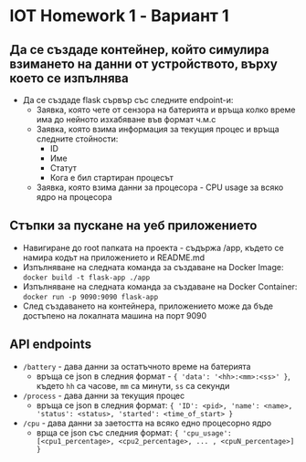 # IOT Homework 1 - Вариант 1
## Да се създаде контейнер, който симулира взимането на данни от устройството, върху което се изпълнява
- Да се създаде flask сървър със следните endpoint-и:
    - Заявка, която чете от сензора на батерията и връща колко време има до нейното изхабяване във формат ч.м.с
    - Заявка, която взима информация за текущия процес и връща следните стойности:
        - ID
        - Име   
        - Статут
        - Кога е бил стартиран процесът
    - Заявка, която взима данни за процесора - CPU usage за всяко ядро на процесора

## Стъпки за пускане на уеб приложението
- Навигиране до root папката на проекта - съдържа /app, където се намира кодът на приложението и README.md
- Изпълняване на следната команда за създаване на Docker Image: `docker build -t flask-app ./app`
- Изпълняване на следната команда за създаване на Docker Container: `docker run -p 9090:9090 flask-app`
- След създаването на контейнера, приложението може да бъде достъпено на локалната машина на порт 9090

## API endpoints
- `/battery` - дава данни за остатъчното време на батерията
    - връща се json в следния формат - `{ 'data': '<hh>:<mm>:<ss>' }`, където `hh` са часове, `mm` са минути, `ss` са секунди
- `/process` - дава данни за текущия процес
    - връща се json в следния формат:
      `{
            'ID': <pid>,
            'name': <name>,
            'status': <status>,
            'started': <time_of_start> }`
- `/cpu` - дава данни за заетостта на всяко едно процесорно ядро
    - врща се json със следния формат:
      `{ 'cpu_usage': [<cpu1_percentage>, <cpu2_percentage>, ... , <cpuN_percentage>] }`
      
